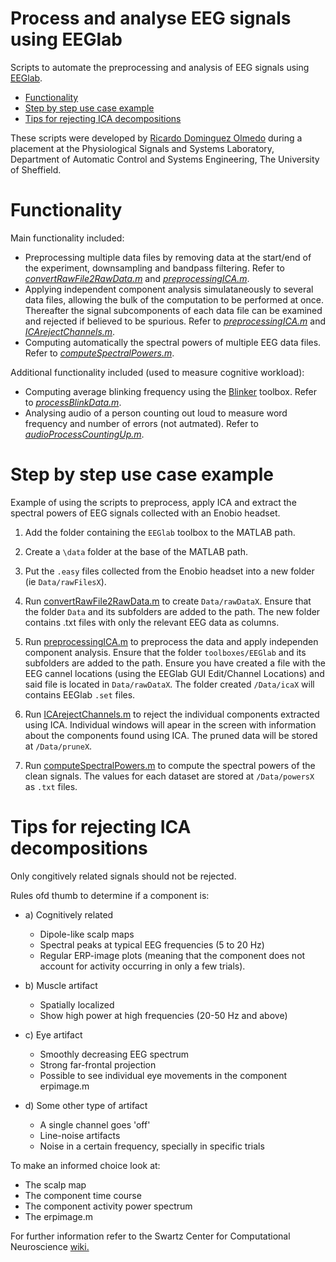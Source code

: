 # Process and analyse EEG signals using EEGlab

Scripts to automate the preprocessing and analysis of EEG signals using [EEGlab](https://sccn.ucsd.edu/eeglab/index.php).

- [Functionality](#functionality)
- [Step by step use case example](#step-by-step-use-case-example)
- [Tips for rejecting ICA decompositions](#tips-for-rejecting-ica-decompositions)

These scripts were developed by [Ricardo Dominguez Olmedo](https://github.com/RicardoDominguez) during a placement at the Physiological Signals and Systems Laboratory, Department of Automatic Control and Systems Engineering, The University of Sheffield.

# Functionality

Main functionality included:
 * Preprocessing multiple data files by removing data at the start/end of the experiment, downsampling and bandpass filtering. Refer to [*convertRawFile2RawData.m*](convertRawFile2RawData.m) and [*preprocessingICA.m*](preprocessingICA.m).
 * Applying independent component analysis simulataneously to several data files, allowing the bulk of the computation to be performed at once. Thereafter the signal subcomponents of each data file can be examined and rejected if believed to be spurious. Refer to [*preprocessingICA.m*](preprocessingICA.m) and [*ICArejectChannels.m*](ICArejectChannels.m).
 * Computing automatically the spectral powers of multiple EEG data files. Refer to [*computeSpectralPowers.m*](computeSpectralPowers.m).

Additional functionality included (used to measure cognitive workload):
* Computing average blinking frequency using the [Blinker](https://github.com/VisLab/EEG-Blinks) toolbox. Refer to [*processBlinkData.m*](processBlinkData.m).
* Analysing audio of a person counting out loud to measure word frequency and number of errors (not autmated). Refer to [*audioProcessCountingUp.m*](audioProcessCountingUp.m).

# Step by step use case example

Example of using the scripts to preprocess, apply ICA and extract the spectral powers of EEG signals collected with an Enobio headset.

 1. Add the folder containing the ``EEGlab`` toolbox to the MATLAB path.

 2. Create a ``\data`` folder at the base of the MATLAB path.

 2. Put the ``.easy`` files collected from the Enobio headset into a new folder (ie ``Data/rawFilesX``).

 3. Run [convertRawFile2RawData.m](convertRawFile2RawData.m) to create ``Data/rawDataX``.
    Ensure that the folder ``Data`` and its subfolders are added to the path.
    The new folder contains .txt files with only the relevant EEG data as columns.

 4. Run [preprocessingICA.m](preprocessingICA.m) to preprocess the data and apply independen component analysis.
    Ensure that the folder ``toolboxes/EEGlab`` and its subfolders are added to the path.
    Ensure you have created a file with the EEG cannel locations (using the EEGlab GUI Edit/Channel Locations) and said file is located in ``Data/rawDataX``.
    The folder created ``/Data/icaX`` will contains EEGlab ``.set`` files.

 5. Run [ICArejectChannels.m](ICArejectChannels.m) to reject the individual components extracted using ICA. Individual windows will apear in the screen with information about the components found using ICA. The pruned data will be stored at ``/Data/pruneX``.

 6. Run [computeSpectralPowers.m](computeSpectralPowers.m) to compute the spectral powers of the clean signals. The values for each dataset are stored at ``/Data/powersX`` as ``.txt`` files.

# Tips for rejecting ICA decompositions

Only congitively related signals should not be rejected.

Rules ofd thumb to determine if a component is:
 * a) Cognitively related
   - Dipole-like scalp maps
   - Spectral peaks at typical EEG frequencies (5 to 20 Hz)
   - Regular ERP-image plots (meaning that the component does not account for activity occurring in only a few trials).

 * b) Muscle artifact
   - Spatially localized
   - Show high power at high frequencies (20-50 Hz and above)

 * c) Eye artifact
   - Smoothly decreasing EEG spectrum
   - Strong far-frontal projection
   - Possible to see individual eye movements in the component erpimage.m

 * d) Some other type of artifact
   - A single channel goes 'off'
   - Line-noise artifacts
   - Noise in a certain frequency, specially in specific trials

To make an informed choice look at:
 * The scalp map
 * The component time course
 * The component activity power spectrum
 * The erpimage.m

For further information refer to the Swartz Center for Computational Neuroscience [wiki.]( https://sccn.ucsd.edu/wiki/Chapter_09:_Decomposing_Data_Using_ICA)